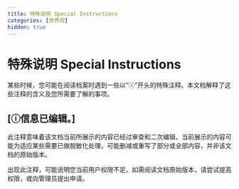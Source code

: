 ```yaml
---
title: 特殊说明 Special Instructions
categories: [世界观]
hidden: true
---
```


# 特殊说明 Special Instructions

某些时候，您可能在阅读档案时遇到一些以“ⓘ”开头的特殊注释。本文档解释了这些注释的含义及您所需要了解的事项。

## [ⓘ信息已编辑。]

此注释意味着该文档当前所展示的内容已经过审查和二次编辑，当前展示的内容可能为适应某些需要已做脱敏化处理，可能删减或重写了部分或全部内容，并非该文档的原始版本。

出现此注释，可能说明您当前用户权限不足。如需阅读文档原始版本，请尝试提高权限，或向管理员提出申请。